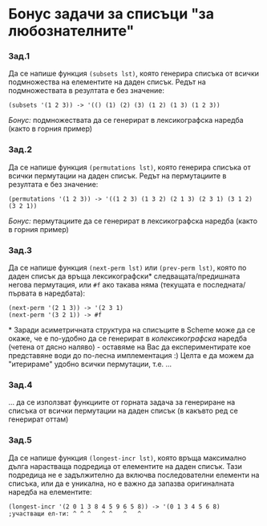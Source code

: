 # Бонус задачи за списъци "за любознателните"

### Зад.1
Да се напише функция `(subsets lst)`, която генерира списъка от всички подмножества на елементите на даден списък. Редът на подмножествата в резултата е без значение:
```
(subsets '(1 2 3)) -> '(() (1) (2) (3) (1 2) (1 3) (1 2 3))
```
_Бонус:_ подмножествата да се генерират в лексикографска наредба (както в горния пример)

### Зад.2
Да се напише функция `(permutations lst)`, която генерира списъка от всички пермутации на даден списък. Редът на пермутациите в резултата е без значение:
```
(permutations '(1 2 3)) -> '((1 2 3) (1 3 2) (2 1 3) (2 3 1) (3 1 2) (3 2 1))
```
_Бонус:_ пермутациите да се генерират в лексикографска наредба (както в горния пример)

### Зад.3
Да се напише функция `(next-perm lst)` или `(prev-perm lst)`, която по даден списък да връща лексикографски* следващата/предишната негова пермутация, или `#f` ако такава няма (текущата е последната/първата в наредбата):
```
(next-perm '(2 1 3)) -> '(2 3 1)
(next-perm '(3 2 1)) -> #f
```
\* Заради асиметричната структура на списъците в Scheme може да се окаже, че е по-удобно да се генерират в *колексикографска* наредба (четена от дясно наляво) - оставяме на Вас да експериментирате кое представяне води до по-лесна имплементация :) Целта е да можем да "итерираме" удобно всички пермутации, т.е. ...

### Зад.4
... да се използват функциите от горната задача за генериране на списъка от всички пермутации на даден списък (в какъвто ред се генерират оттам)

### Зад.5
Да се напише функция `(longest-incr lst)`, която връща максимално дълга нарастваща подредица от елементите на даден списък. Тази подредица не е задължително да включва последователни елементи на списъка, или да е уникална, но е важно да запазва оригиналната наредба на елементите:
```
(longest-incr '(2 0 1 3 8 4 5 9 6 5 8)) -> '(0 1 3 4 5 6 8)
;участващи ел-ти: ^ ^ ^   ^ ^   ^   ^
```
